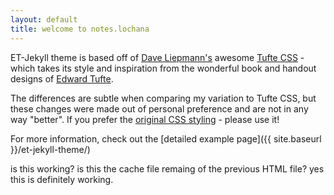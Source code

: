 ```yaml
---
layout: default
title: welcome to notes.lochana
---
```


ET-Jekyll theme is based off of [Dave Liepmann's](http://www.daveliepmann.com) awesome [Tufte CSS](https://edwardtufte.github.io/tufte-css/) - which takes its style and inspiration from the wonderful book and handout designs of [Edward Tufte](https://www.edwardtufte.com/tufte/).

The differences are subtle when comparing my variation to Tufte CSS, but these changes were made out of personal preference and are not in any way "better". If you prefer the [original CSS styling](https://edwardtufte.github.io/tufte-css/) - please use it!

For more information, check out the [detailed example page]({{ site.baseurl }}/et-jekyll-theme/)

is this working? is this the cache file remaing of the previous HTML file?
yes this is definitely working.
